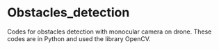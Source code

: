 # Obstacles_detection
Codes for obstacles detection with monocular camera on drone.
These codes are in Python and used the library OpenCV.
